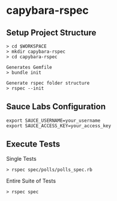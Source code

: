 # capybara-rspec

## Setup Project Structure

```
> cd $WORKSPACE
> mkdir capybara-rspec
> cd capybara-rspec

Generates Gemfile
> bundle init 

Generate rspec folder structure 
> rspec --init

```

## Sauce Labs Configuration



```
export SAUCE_USERNAME=your_username
export SAUCE_ACCESS_KEY=your_access_key
```

## Execute Tests

Single Tests
```
> rspec spec/polls/polls_spec.rb
```

Entire Suite of Tests
```
> rspec spec
```